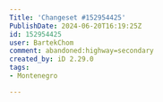 ```yaml
---
Title: 'Changeset #152954425'
PublishDate: 2024-06-20T16:19:25Z
id: 152954425
user: BartekChom
comment: abandoned:highway=secondary
created_by: iD 2.29.0
tags:
- Montenegro

---
```

